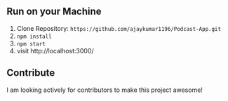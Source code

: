 ## Run on your Machine

1. Clone Repository: `https://github.com/ajaykumar1196/Podcast-App.git`
2. `npm install`
3. `npm start`
4. visit http://localhost:3000/

## Contribute

I am looking actively for contributors to make this project awesome!
